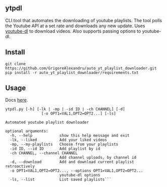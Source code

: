 ## ytpdl
CLI tool that automates the downloading of youtube playlists. The tool polls the Youtube API at a set rate and downloads any new update.
Uses [youtube-dl](https://github.com/ytdl-org/youtube-dl) to download videos. Also supports passing options to youtube-dl.

## Install

``` 
git clone https://github.com/GrigoreAlexandru/auto_yt_playlist_downloader.git
pip install -r auto_yt_playlist_downloader/requirements.txt
```

## Usage
Docs [here](https://grigorealexandru.github.io/auto_yt_playlist_downloader/docs/).
```
ytpdl.py [-h] [-lk | -mp | -id ID | -ch CHANNEL] [-d]
                [-o OPT1=VAL1,OPT2=OPT2...] [-ls]

Automated youtube playlist downloader

optional arguments:
  -h, --help            show this help message and exit
  -lk, --liked          Add your liked videos
  -mp, --my-playlists   Choose from your playlists
  -id ID, --id ID       Add playlist by id
  -ch CHANNEL, --channel CHANNEL
                        Add channel uploads, by channel id
  -d, --download        Add and download current playlist retroactively
  -o OPT1=VAL1,OPT2=OPT2..., --options OPT1=VAL1,OPT2=OPT2...
                        youtube-dl options
  -ls, --list           List saved playlists```